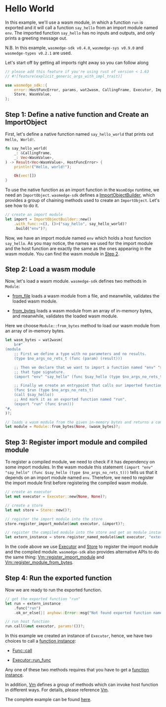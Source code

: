 # Hello World

In this example, we'll use a wasm module, in which a function `run` is exported and it will call a function `say_hello` from an import module named `env`. The imported function `say_hello` has no inputs and outputs, and only prints a greeting message out.

N.B. In this example, `wasmedge-sdk v0.4.0`, `wasmedge-sys v0.9.0` and `wasmedge-types v0.2.1` are used.

Let's start off by getting all imports right away so you can follow along

```rust
// please add this feature if you're using rust of version < 1.63
// #![feature(explicit_generic_args_with_impl_trait)]

use wasmedge_sdk::{
    error::HostFuncError, params, wat2wasm, CallingFrame, Executor, ImportObjectBuilder, Module,
    Store, WasmValue,
};
```

## Step 1: Define a native function and Create an ImportObject

First, let's define a native function named `say_hello_world` that prints out `Hello, World!`.

```rust
fn say_hello_world(
    _: &CallingFrame,
    _: Vec<WasmValue>,
) -> Result<Vec<WasmValue>, HostFuncError> {
    println!("Hello, world!");

    Ok(vec![])
}
```

To use the native function as an import function in the `WasmEdge` runtime, we need an `ImportObject`. `wasmedge-sdk` defines a [ImportObjectBuilder](https://wasmedge.github.io/WasmEdge/wasmedge_sdk/struct.ImportObjectBuilder.html), which provides a group of chaining methods used to create an `ImportObject`. Let's see how to do it.

```rust
// create an import module
let import = ImportObjectBuilder::new()
    .with_func::<(), ()>("say_hello", say_hello_world)?
    .build("env")?; 
```

Now, we have an import module named `env` which holds a host function `say_hello`. As you may notice, the names we used for the import module and the host function are exactly the same as the ones appearing in the wasm module. You can find the wasm module in [Step 2](#step-2-load-a-wasm-module).

## Step 2: Load a wasm module

Now, let's load a wasm module. `wasmedge-sdk` defines two methods in `Module`:

- [from_file](https://wasmedge.github.io/WasmEdge/wasmedge_sdk/struct.Module.html#method.from_file) loads a wasm module from a file, and meanwhile, validates the loaded wasm module.

- [from_bytes](https://wasmedge.github.io/WasmEdge/wasmedge_sdk/struct.Module.html#method.from_bytes) loads a wasm module from an array of in-memory bytes, and meanwhile, validates the loaded wasm module.

Here we choose `Module::from_bytes` method to load our wasm module from an array of in-memory bytes.

```rust
let wasm_bytes = wat2wasm(
    br#"
(module
    ;; First we define a type with no parameters and no results.
    (type $no_args_no_rets_t (func (param) (result)))

    ;; Then we declare that we want to import a function named "env" "say_hello" with
    ;; that type signature.
    (import "env" "say_hello" (func $say_hello (type $no_args_no_rets_t)))

    ;; Finally we create an entrypoint that calls our imported function.
    (func $run (type $no_args_no_rets_t)
    (call $say_hello))
    ;; And mark it as an exported function named "run".
    (export "run" (func $run)))
"#,
)?;

// loads a wasm module from the given in-memory bytes and returns a compiled module
let module = Module::from_bytes(None, &wasm_bytes)?;
```

## Step 3: Register import module and compiled module

To register a compiled module, we need to check if it has dependency on some import modules. In the wasm module this statement `(import "env" "say_hello" (func $say_hello (type $no_args_no_rets_t)))` tells us that it depends on an import module named `env`. Therefore, we need to register the import module first before registering the compiled wasm module.

```rust
// create an executor
let mut executor = Executor::new(None, None)?;

// create a store
let mut store = Store::new()?;

// register the import module into the store
store.register_import_module(&mut executor, &import)?;

// register the compiled module into the store and get an module instance
let extern_instance = store.register_named_module(&mut executor, "extern", &module)?;
```

In the code above we use [Executor](https://wasmedge.github.io/WasmEdge/wasmedge_sdk/struct.Executor.html) and [Store](https://wasmedge.github.io/WasmEdge/wasmedge_sdk/struct.Store.html) to register the import module and the compiled module. `wasmedge-sdk` also provides alternative APIs to do the same thing:
[Vm::register_import_module](https://wasmedge.github.io/WasmEdge/wasmedge_sdk/struct.Vm.html#method.register_import_module) and [Vm::register_module_from_bytes](https://wasmedge.github.io/WasmEdge/wasmedge_sdk/struct.Vm.html#method.register_module_from_bytes).

## Step 4: Run the exported function

Now we are ready to run the exported function.

```rust
// get the exported function "run"
let run = extern_instance
    .func("run")
    .ok_or_else(|| anyhow::Error::msg("Not found exported function named 'run'."))?;

// run host function
run.call(&mut executor, params!())?;
```

In this example we created an instance of `Executor`, hence, we have two choices to call a [function instance](https://wasmedge.github.io/WasmEdge/wasmedge_sdk/struct.Func.html):

- [Func::call](https://wasmedge.github.io/WasmEdge/wasmedge_sdk/struct.Func.html#method.call)

- [Executor::run_func](https://wasmedge.github.io/WasmEdge/wasmedge_sdk/trait.Engine.html#tymethod.run_func)

Any one of these two methods requires that you have to get a [function instance](https://wasmedge.github.io/WasmEdge/wasmedge_sdk/struct.Func.html).

In addition, [Vm](https://wasmedge.github.io/WasmEdge/wasmedge_sdk/struct.Vm.html#) defines a group of methods which can invoke host function in different ways. For details, please reference [Vm](https://wasmedge.github.io/WasmEdge/wasmedge_sdk/struct.Vm.html#).

The complete example can be found [here](https://github.com/WasmEdge/WasmEdge/blob/master/bindings/rust/wasmedge-sdk/examples/hello_world.rs).
